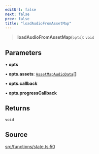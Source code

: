 ```yaml
---
editUrl: false
next: false
prev: false
title: "loadAudioFromAssetMap"
---
```


> **loadAudioFromAssetMap**(`opts`): `void`

## Parameters

• **opts**

• **opts.assets**: [`AssetMapAudioData`](/api/classes/assetmapaudiodata/)[]

• **opts.callback**

• **opts.progressCallback**

## Returns

`void`

## Source

[src/functions/state.ts:50](https://github.com/relishinc/dill-pixel/blob/10f512f7f577ca5e74162827f11215b28df5ca97/src/functions/state.ts#L50)
